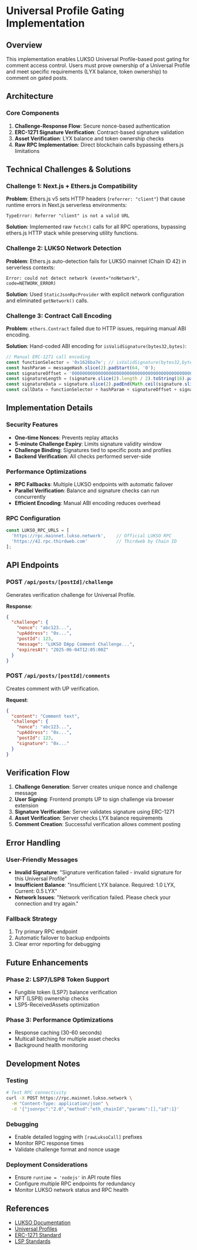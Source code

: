 # Universal Profile Gating Implementation

## Overview

This implementation enables LUKSO Universal Profile-based post gating for comment access control. Users must prove ownership of a Universal Profile and meet specific requirements (LYX balance, token ownership) to comment on gated posts.

## Architecture

### Core Components

1. **Challenge-Response Flow**: Secure nonce-based authentication
2. **ERC-1271 Signature Verification**: Contract-based signature validation
3. **Asset Verification**: LYX balance and token ownership checks
4. **Raw RPC Implementation**: Direct blockchain calls bypassing ethers.js limitations

## Technical Challenges & Solutions

### Challenge 1: Next.js + Ethers.js Compatibility

**Problem**: Ethers.js v5 sets HTTP headers (`referrer: "client"`) that cause runtime errors in Next.js serverless environments:
```
TypeError: Referrer "client" is not a valid URL
```

**Solution**: Implemented raw `fetch()` calls for all RPC operations, bypassing ethers.js HTTP stack while preserving utility functions.

### Challenge 2: LUKSO Network Detection

**Problem**: Ethers.js auto-detection fails for LUKSO mainnet (Chain ID 42) in serverless contexts:
```
Error: could not detect network (event="noNetwork", code=NETWORK_ERROR)
```

**Solution**: Used `StaticJsonRpcProvider` with explicit network configuration and eliminated `getNetwork()` calls.

### Challenge 3: Contract Call Encoding

**Problem**: `ethers.Contract` failed due to HTTP issues, requiring manual ABI encoding.

**Solution**: Hand-coded ABI encoding for `isValidSignature(bytes32,bytes)`:

```typescript
// Manual ERC-1271 call encoding
const functionSelector = '0x1626ba7e'; // isValidSignature(bytes32,bytes)
const hashParam = messageHash.slice(2).padStart(64, '0');
const signatureOffset = '0000000000000000000000000000000000000000000000000000000000000040';
const signatureLength = (signature.slice(2).length / 2).toString(16).padStart(64, '0');
const signatureData = signature.slice(2).padEnd(Math.ceil(signature.slice(2).length / 64) * 64, '0');
const callData = functionSelector + hashParam + signatureOffset + signatureLength + signatureData;
```

## Implementation Details

### Security Features

- **One-time Nonces**: Prevents replay attacks
- **5-minute Challenge Expiry**: Limits signature validity window
- **Challenge Binding**: Signatures tied to specific posts and profiles
- **Backend Verification**: All checks performed server-side

### Performance Optimizations

- **RPC Fallbacks**: Multiple LUKSO endpoints with automatic failover
- **Parallel Verification**: Balance and signature checks can run concurrently
- **Efficient Encoding**: Manual ABI encoding reduces overhead

### RPC Configuration

```typescript
const LUKSO_RPC_URLS = [
  'https://rpc.mainnet.lukso.network',    // Official LUKSO RPC
  'https://42.rpc.thirdweb.com'           // Thirdweb by Chain ID
];
```

## API Endpoints

### POST `/api/posts/[postId]/challenge`
Generates verification challenge for Universal Profile.

**Response**:
```json
{
  "challenge": {
    "nonce": "abc123...",
    "upAddress": "0x...",
    "postId": 123,
    "message": "LUKSO DApp Comment Challenge...",
    "expiresAt": "2025-06-04T12:05:00Z"
  }
}
```

### POST `/api/posts/[postId]/comments`
Creates comment with UP verification.

**Request**:
```json
{
  "content": "Comment text",
  "challenge": {
    "nonce": "abc123...",
    "upAddress": "0x...",
    "postId": 123,
    "signature": "0x..."
  }
}
```

## Verification Flow

1. **Challenge Generation**: Server creates unique nonce and challenge message
2. **User Signing**: Frontend prompts UP to sign challenge via browser extension
3. **Signature Verification**: Server validates signature using ERC-1271
4. **Asset Verification**: Server checks LYX balance requirements
5. **Comment Creation**: Successful verification allows comment posting

## Error Handling

### User-Friendly Messages

- **Invalid Signature**: "Signature verification failed - invalid signature for this Universal Profile"
- **Insufficient Balance**: "Insufficient LYX balance. Required: 1.0 LYX, Current: 0.5 LYX"
- **Network Issues**: "Network verification failed. Please check your connection and try again."

### Fallback Strategy

1. Try primary RPC endpoint
2. Automatic failover to backup endpoints
3. Clear error reporting for debugging

## Future Enhancements

### Phase 2: LSP7/LSP8 Token Support
- Fungible token (LSP7) balance verification
- NFT (LSP8) ownership checks
- LSP5-ReceivedAssets optimization

### Phase 3: Performance Optimizations
- Response caching (30-60 seconds)
- Multicall batching for multiple asset checks
- Background health monitoring

## Development Notes

### Testing
```bash
# Test RPC connectivity
curl -X POST https://rpc.mainnet.lukso.network \
  -H "Content-Type: application/json" \
  -d '{"jsonrpc":"2.0","method":"eth_chainId","params":[],"id":1}'
```

### Debugging
- Enable detailed logging with `[rawLuksoCall]` prefixes
- Monitor RPC response times
- Validate challenge format and nonce usage

### Deployment Considerations
- Ensure `runtime = 'nodejs'` in API route files
- Configure multiple RPC endpoints for redundancy
- Monitor LUKSO network status and RPC health

## References

- [LUKSO Documentation](https://docs.lukso.tech/)
- [Universal Profiles](https://docs.lukso.tech/learn/universal-profile/introduction/)
- [ERC-1271 Standard](https://eips.ethereum.org/EIPS/eip-1271)
- [LSP Standards](https://docs.lukso.tech/standards/introduction) 